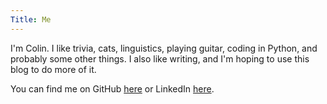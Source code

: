 ```yaml
---
Title: Me
---
```


I'm Colin. I like trivia, cats, linguistics, playing guitar, coding in Python, and probably some other things. I also like writing, and I'm hoping to use this blog to do more of it.

You can find me on GitHub [here](https://github.com/colinpollock) or LinkedIn [here](https://www.linkedin.com/in/pollockcolin).
